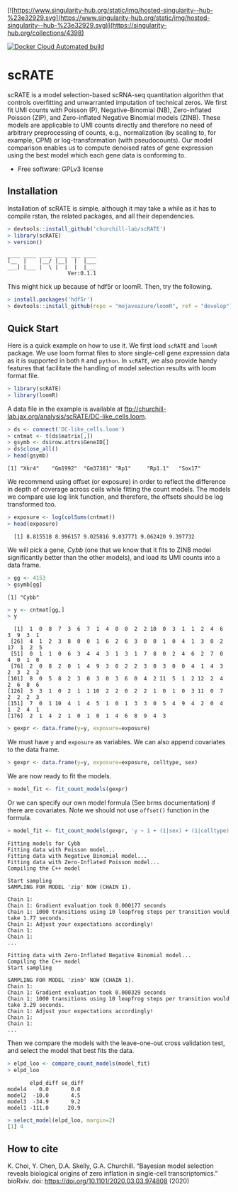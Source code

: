 [![https://www.singularity-hub.org/static/img/hosted-singularity--hub-%23e32929.svg](https://www.singularity-hub.org/static/img/hosted-singularity--hub-%23e32929.svg)](https://singularity-hub.org/collections/4398)

[![Docker Cloud Automated build](https://img.shields.io/docker/cloud/automated/kbchoi/scrate)](https://hub.docker.com/r/kbchoi/scrate)

# scRATE

scRATE is a model selection-based scRNA-seq quantitation algorithm that controls overfitting and unwarranted imputation of technical zeros. We first fit UMI counts with Poisson (P), Negative-Binomial (NB), Zero-inflated Poisson (ZIP), and Zero-inflated Negative Binomial models (ZINB). These models are applicable to UMI counts directly and therefore no need of arbitrary preprocessing of counts, e.g., normalization (by scaling to, for example, CPM) or log-transformation (with pseudocounts). Our model comparison enables us to compute denoised rates of gene expression using the best model which each gene data is conforming to.


* Free software: GPLv3 license


## Installation

Installation of scRATE is simple, although it may take a while as it has to compile rstan, the related packages, and all their dependencies.

```r
> devtools::install_github('churchill-lab/scRATE')
> library(scRATE)
> version()
```
```
____ ____ ____ ____ ___ ____
[__  |    |__/ |__|  |  |___
___] |___ |  \ |  |  |  |___
                   Ver:0.1.1
```

This might hick up because of hdf5r or loomR. Then, try the following.
```r
> install.packages('hdf5r')
> devtools::install_github(repo = "mojaveazure/loomR", ref = "develop")
```

## Quick Start

Here is a quick example on how to use it. We first load `scRATE` and `loomR` package. We use loom format files to store single-cell gene expression data as it is supported in both `R` and `python`. In `scRATE`, we also provide handy features that facilitate the handling of model selection results with loom format file.

```r
> library(scRATE)
> library(loomR)
```
A data file in the example is available at <ftp://churchill-lab.jax.org/analysis/scRATE/DC-like_cells.loom>.

```r
> ds <- connect('DC-like_cells.loom')
> cntmat <- t(ds$matrix[,])
> gsymb <- ds$row.attrs$GeneID[]
> ds$close_all()
> head(gsymb)
```
```
[1] "Xkr4"    "Gm1992"  "Gm37381" "Rp1"     "Rp1.1"   "Sox17"
```

We recommend using offset (or exposure) in order to reflect the difference in depth of coverage across cells while fitting the count models. The models we compare use log link function, and therefore, the offsets should be log transformed too.

```r
> exposure <- log(colSums(cntmat))
> head(exposure)
```
```
  [1] 8.815518 8.996157 9.025816 9.037771 9.062420 9.397732
```

We will pick a gene, *Cybb* (one that we know that it fits to ZINB model significantly better than the other models), and load its UMI counts into a data frame.

```r
> gg <- 4153
> gsymb[gg]
```
```
[1] "Cybb"
```
```r
> y <- cntmat[gg,]
> y
```
```
  [1]  1  0  8  7  3  6  7  1  4  0  0  2  2 10  0  3  1  1  2  4  6  3  9  3  1
 [26]  4  1  2  3  8  0  0  1  6  2  6  3  0  0  1  0  4  1  3  0  2 17  1  2  5
 [51]  0  1  1  0  6  3  4  4  3  1  3  1  7  8  0  2  4  6  2  7  0  4  0  1  0
 [76]  2  0  8  2  0  1  4  9  3  0  2  2  3  0  3  0  0  4  1  4  3  2  3  2  2
[101]  8  0  5  8  2  3  0  3  0  3  6  0  4  2 11  5  1  2 12  2  4  2  6  8  6
[126]  3  3  1  0  2  1  1 10  2  2  0  2  2  1  0  1  0  3 11  0  7  2  2  2  3
[151]  7  0  1 10  4  1  4  5  1  0  1  3  3  0  5  4  9  4  2  0  4  1  2  4  1
[176]  2  1  4  2  1  0  1  0  1  4  6  8  9  4  3
```
```r
> gexpr <- data.frame(y=y, exposure=exposure)
```
We must have `y` and `exposure` as variables. We can also append covariates to the data frame.
```r
> gexpr <- data.frame(y=y, exposure=exposure, celltype, sex)
```

We are now ready to fit the models.
```r
> model_fit <- fit_count_models(gexpr)
```
Or we can specify our own model formula (See brms documentation) if there are covariates. Note we should not use `offset()` function in the formula.
```r
> model_fit <- fit_count_models(gexpr, 'y ~ 1 + (1|sex) + (1|celltype)')
```
```
Fitting models for Cybb
Fitting data with Poisson model...
Fitting data with Negative Binomial model...
Fitting data with Zero-Inflated Poisson model...
Compiling the C++ model

Start sampling
SAMPLING FOR MODEL 'zip' NOW (CHAIN 1).

Chain 1:
Chain 1: Gradient evaluation took 0.000177 seconds
Chain 1: 1000 transitions using 10 leapfrog steps per transition would take 1.77 seconds.
Chain 1: Adjust your expectations accordingly!
Chain 1:
Chain 1:
...

Fitting data with Zero-Inflated Negative Binomial model...
Compiling the C++ model
Start sampling

SAMPLING FOR MODEL 'zinb' NOW (CHAIN 1).
Chain 1:
Chain 1: Gradient evaluation took 0.000329 seconds
Chain 1: 1000 transitions using 10 leapfrog steps per transition would take 3.29 seconds.
Chain 1: Adjust your expectations accordingly!
Chain 1:
Chain 1:
...
```

Then we compare the models with the leave-one-out cross validation test, and select the model that best fits the data.

```r
> elpd_loo <- compare_count_models(model_fit)
> elpd_loo
```
```
       elpd_diff se_diff
model4    0.0       0.0
model2  -10.0       4.5
model3  -34.9       9.2
model1 -111.0      20.9
```
```r
> select_model(elpd_loo, margin=2)
[1] 4
```

## How to cite

K. Choi, Y. Chen, D.A. Skelly, G.A. Churchill. “Bayesian model selection reveals biological origins of zero inflation in single-cell transcriptomics.” bioRxiv. doi: <https://doi.org/10.1101/2020.03.03.974808> (2020)
